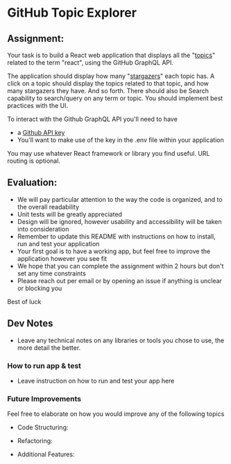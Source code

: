 # GitHub Topic Explorer

## Assignment:

Your task is to build a React web application that displays all the "[topics](https://docs.github.com/en/free-pro-team@latest/graphql/reference/objects#topic)" related to the term "react", using the GitHub GraphQL API.

The application should display how many "[stargazers](https://docs.github.com/en/free-pro-team@latest/graphql/reference/objects#stargazerconnection)" each topic has. A click on a topic should display the topics related to that topic, and how many stargazers they have. And so forth. There should also be Search capability to search/query on any term or topic. You should implement best practices with the UI. 

To interact with the Github GraphQL API you'll need to have
  * a [Github API key](https://docs.github.com/en/free-pro-team@latest/graphql/guides/forming-calls-with-graphql#authenticating-with-graphql)
  * You'll want to make use of the key in the .env file within your application

You may use whatever React framework or library you find useful. URL routing is optional.


## Evaluation:

* We will pay particular attention to the way the code is organized, and to the overall readability
* Unit tests will be greatly appreciated
* Design will be ignored, however usability and accessibility will be taken into consideration
* Remember to update this README with instructions on how to install, run and test your application
* Your first goal is to have a working app, but feel free to improve the application however you see fit
* We hope that you can complete the assignment within 2 hours but don't set any time constraints
* Please reach out per email or by opening an issue if anything is unclear or blocking you

Best of luck

## Dev Notes

* Leave any technical notes on any libraries or tools you chose to use, the more detail the better.

### How to run app & test

* Leave instruction on how to run and test your app here


### Future Improvements

Feel free to elaborate on how you would improve any of the following topics 

* Code Structuring:

* Refactoring:

* Additional Features:

